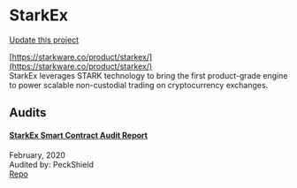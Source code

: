 
# StarkEx

[Update this project](https://github.com/ConsenSys/blockchainSecurityDB/edit/master/projects/starkex.json)
  
[https://starkware.co/product/starkex/](https://starkware.co/product/starkex/)<br>
StarkEx leverages STARK technology to bring the first product-grade engine to power scalable non-custodial trading on cryptocurrency exchanges.


## Audits



#### [StarkEx Smart Contract Audit Report](https://starkware.co/wp-content/uploads/2020/04/StarkEx_Audit_Report.pdf)

February, 2020<br>
Audited by: PeckShield<br>
[Repo](https://github.com/starkware-libs/starkex-contracts)
      

  



